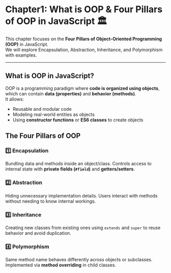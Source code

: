# Chapter1: What is OOP & Four Pillars of OOP in JavaScript 🏛️

This chapter focuses on the **Four Pillars of Object-Oriented Programming (OOP)** in JavaScript.  
We will explore Encapsulation, Abstraction, Inheritance, and Polymorphism with examples.

---

## What is OOP in JavaScript?

OOP is a programming paradigm where **code is organized using objects**, which can contain **data (properties)** and **behavior (methods)**.  
It allows:

- Reusable and modular code
- Modeling real-world entities as objects
- Using **constructor functions** or **ES6 classes** to create objects

## The Four Pillars of OOP

### 1️⃣ Encapsulation

Bundling data and methods inside an object/class. Controls access to internal state with **private fields (`#field`)** and **getters/setters**.

### 2️⃣ Abstraction

Hiding unnecessary implementation details. Users interact with methods without needing to know internal workings.

### 3️⃣ Inheritance

Creating new classes from existing ones using `extends` and `super` to reuse behavior and avoid duplication.

### 4️⃣ Polymorphism

Same method name behaves differently across objects or subclasses. Implemented via **method overriding** in child classes.
